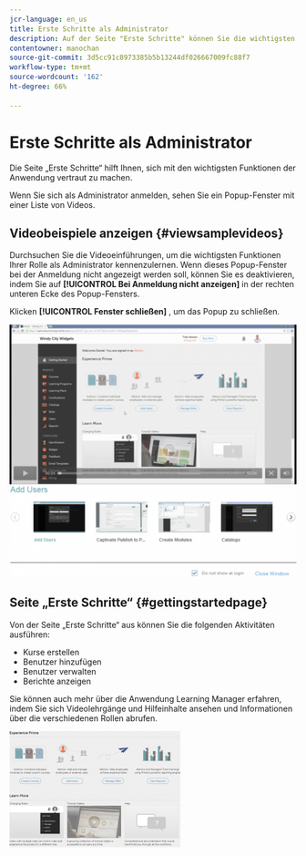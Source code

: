 ```yaml
---
jcr-language: en_us
title: Erste Schritte als Administrator
description: Auf der Seite "Erste Schritte" können Sie die wichtigsten Admin-Funktionen des Adobe Learning Managers durchgehen.
contentowner: manochan
source-git-commit: 3d5cc91c8973385b5b13244df026667009fc88f7
workflow-type: tm+mt
source-wordcount: '162'
ht-degree: 66%

---
```




# Erste Schritte als Administrator

Die Seite „Erste Schritte“ hilft Ihnen, sich mit den wichtigsten Funktionen der Anwendung vertraut zu machen.

Wenn Sie sich als Administrator anmelden, sehen Sie ein Popup-Fenster mit einer Liste von Videos.

## Videobeispiele anzeigen {#viewsamplevideos}

Durchsuchen Sie die Videoeinführungen, um die wichtigsten Funktionen Ihrer Rolle als Administrator kennenzulernen. Wenn dieses Popup-Fenster bei der Anmeldung nicht angezeigt werden soll, können Sie es deaktivieren, indem Sie auf **[!UICONTROL Bei Anmeldung nicht anzeigen]** in der rechten unteren Ecke des Popup-Fensters.

Klicken **[!UICONTROL Fenster schließen]** , um das Popup zu schließen.

![](assets/welcome-videos-e1439961904106.png)

## Seite „Erste Schritte“ {#gettingstartedpage}

Von der Seite „Erste Schritte“ aus können Sie die folgenden Aktivitäten ausführen:

* Kurse erstellen
* Benutzer hinzufügen
* Benutzer verwalten
* Berichte anzeigen

Sie können auch mehr über die Anwendung Learning Manager erfahren, indem Sie sich Videolehrgänge und Hilfeinhalte ansehen und Informationen über die verschiedenen Rollen abrufen.

![](assets/admin-landing-page-300x204.png)


